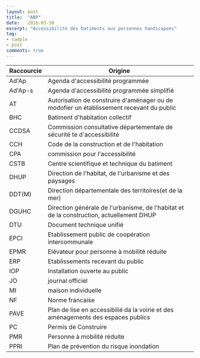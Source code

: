 ```yaml
---
layout: post
title:  "ABP"
date:   2016-03-30
excerpt: "Accessibilite des batiments aux personnes handicapees"
tag:
- sample
- post
comments: true
---
```


Raccourcie | Origine
-----------|-----------
Ad'Ap | Agenda d'accessibilité programmée
Ad'Ap-s | Agenda d'accessibilité programmée simplifié
AT | Autorisation de construire d'aménager ou de modofier un établissement recevant du public
BHC | Batiment d'habitation collectif
CCDSA | Commission consultative départementale de sécurité te d'accessibilité
CCH | Code de la construction et de l'habitation
CPA | commission pour l'accessibilité
CSTB | Centre scientifique et technique du batiment
DHUP | Direction de l'habitat, de l'urbanisme et des paysages
DDT(M) | Direction départementale des territoires(et de la mer)
DGUHC | Direction générale de l'urbanisme, de l'habitat et de la construction, actuellement DHUP
DTU | Document technique unifié
EPCI | Etablissement public de coopération intercommunale
EPMR | Elévateur pour personne à mobilité réduite
ERP | Etablissements recevant du public
IOP | Installation ouverte au public
JO | journal officiel
MI | maison individuelle
NF | Norme francaise
PAVE | Plan de lise en accessibilié da la voirie et des aménagements des espaces publics
PC | Permis de Construire
PMR | Personne à mobilité réduite
PPRI | Plan de prévention du risque inondation



